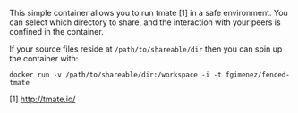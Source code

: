 This simple container allows you to run tmate [1] in a safe environment. You can select which directory to share, and the interaction with your peers is confined in the container.

If your source files reside at `/path/to/shareable/dir` then you can spin up the container with:

    docker run -v /path/to/shareable/dir:/workspace -i -t fgimenez/fenced-tmate

[1] http://tmate.io/
